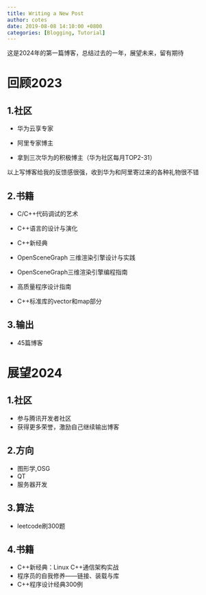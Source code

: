 ```yaml
---
title: Writing a New Post
author: cotes
date: 2019-08-08 14:10:00 +0800
categories: [Blogging, Tutorial]
---
```


这是2024年的第一篇博客，总结过去的一年，展望未来，留有期待



# 回顾2023

## 1.社区

- 华为云享专家

- 阿里专家博主

- 拿到三次华为的积极博主（华为社区每月TOP2-31）

以上写博客给我的反馈感很强，收到华为和阿里寄过来的各种礼物很不错

## 2.书籍

- C/C++代码调试的艺术

- C++语言的设计与演化

- C++新经典

- OpenSceneGraph 三维渲染引擎设计与实践

- OpenSceneGraph三维渲染引擎编程指南

- 高质量程序设计指南

- C++标准库的vector和map部分

## 3.输出

- 45篇博客



# 展望2024

## 1.社区

- 参与腾讯开发者社区
- 获得更多荣誉，激励自己继续输出博客

## 2.方向

- 图形学,OSG
- QT
- 服务器开发

## 3.算法

- leetcode刷300题

## 4.书籍

- C++新经典：Linux C++通信架构实战
- 程序员的自我修养——链接、装载与库
- C++程序设计经典300例